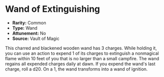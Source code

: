 # Wand of Extinguishing

- **Rarity:** Common
- **Type:** Wand
- **Attunement:** No
- **Source:** Vault of Magic

This charred and blackened wooden wand has 3 charges. While holding it, you can use an action to expend 1 of its charges to extinguish a nonmagical flame within 10 feet of you that is no larger than a small campfire. The wand regains all expended charges daily at dawn. If you expend the wand's last charge, roll a d20. On a 1, the wand transforms into a wand of ignition.
